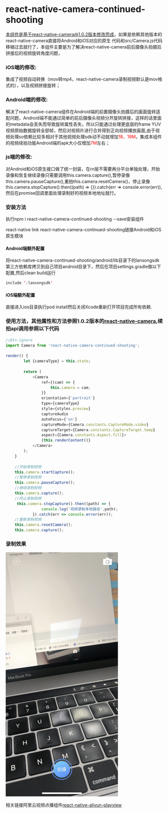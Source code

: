 # react-native-camera-continued-shooting
本组件是基于react-native-camera@1.0.2版本修改而成，如果是依赖其他版本的react-native-camera直接将Android和iOS对应的原生
代码和src/Camera.js代码移植过去就行了，本组件主要是为了解决react-native-camera前后摄像头拍摄后拼接后的视频旋转角度问题，
### iOS端的修改:
集成了视频自动转换（mov转mp4，react-native-camera录制视频默认是mov格式的），以及视频拼接旋转；
### Android端的修改:
解决了react-native-camera组件在Android端的前置摄像头拍摄后的画面旋转适配问题，Android端不能通过简单的前后摄像头视频分开旋转拼接，这样的话里面的metadata会丢失而导致旋转属性丢失，所以只能通过处理更底层的frame YUV视频原始数据旋转全部帧，然后对视频片进行合并得到正向视频播放画面,由于视频处理so依赖比较多相对于其他视频处理sdk动不动就增加<font color=red>18、19M</font>，集成本组件的视频续拍功能Android端的apk大小仅增加<font color=red>7M</font>左右；
### js端的修改:
对Android和iOS原生接口做了统一封装，在rn层不需要再分平台单独处理，开始录像和恢复继续录像只需要调用this.camera.capture(),暂停录像this.camera.pauseCapture(),重拍this.camera.resetCamera()，停止录像this.camera.stopCapture().then((path) => {}).catch(err => console.error(err)),然后在promise回调里面处理录制好的视频本地地址就行。
### 安装方法
执行npm i react-native-camera-continued-shooting --save安装组件

react-native link react-native-camera-continued-shooting链接Android和iOS原生模块

#### Android端额外配置
将react-native-camera-continued-shooting/android/lib目录下的lansongsdk第三方依赖库拷贝到自己项目android目录下，然后在项目settings.gradle做以下配置,然后clean build运行
```java
include ':lansongsdk'
```
#### iOS端额外配置
直接进入ios目录执行pod install然后关闭Xcode重新打开项目完成所有依赖.
### 使用方法，其他属性和方法参照1.0.2版本的[react-native-camera](https://github.com/react-native-community/react-native-camera),续拍api调用参照以下代码
```javascript
//@ts-ignore
import Camera from 'react-native-camera-continued-shooting';

render() {
        let {cameraType} = this.state;

        return (
            <Camera
                ref={(cam) => {
                    this.camera = cam;
                }}
                orientation={'portrait'}
                type={cameraType}
                style={styles.preview}
                captureAudio
                autoFocus={'on'}
                captureMode={Camera.constants.CaptureMode.video}
                captureTarget={Camera.constants.CaptureTarget.temp}
                aspect={Camera.constants.Aspect.fill}>
                {this.renderContent()}
            </Camera>
        );
    }

    //开始录制视频
    this.camera.startCapture();
    //暂停录制视频
    this.camera.pauseCapture();
    //继续录制视频
    this.camera.capture();
    //终止录制视频
     this.camera.stopCapture().then((path) => {
                console.log('视频录制本地路径',path);
            }).catch(err => console.error(err));
    //重新录制视频
    this.camera.resetCamera();
    this.camera.capture();
```

### 录制效果
![录制效果](./效果展示.gif)

相关链接阿里云视频点播组件[react-native-aliyun-playview](https://github.com/bozaigao/react-native-aliyun-playview)
